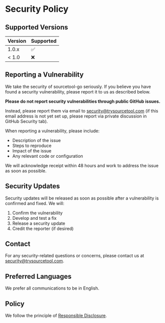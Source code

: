 # Security Policy

## Supported Versions

| Version | Supported          |
| ------- | ------------------ |
| 1.0.x   | :white_check_mark: |
| < 1.0   | :x:                |

## Reporting a Vulnerability

We take the security of sourcetool-go seriously. If you believe you have found a security vulnerability, please report it to us as described below.

**Please do not report security vulnerabilities through public GitHub issues.**

Instead, please report them via email to security@trysourcetool.com (if this email address is not yet set up, please report via private discussion in GitHub Security tab).

When reporting a vulnerability, please include:
* Description of the issue
* Steps to reproduce
* Impact of the issue
* Any relevant code or configuration

We will acknowledge receipt within 48 hours and work to address the issue as soon as possible.

## Security Updates
Security updates will be released as soon as possible after a vulnerability is confirmed and fixed. We will:
1. Confirm the vulnerability
2. Develop and test a fix
3. Release a security update
4. Credit the reporter (if desired)

## Contact
For any security-related questions or concerns, please contact us at security@trysourcetool.com.

## Preferred Languages

We prefer all communications to be in English.

## Policy

We follow the principle of [Responsible Disclosure](https://en.wikipedia.org/wiki/Responsible_disclosure).
